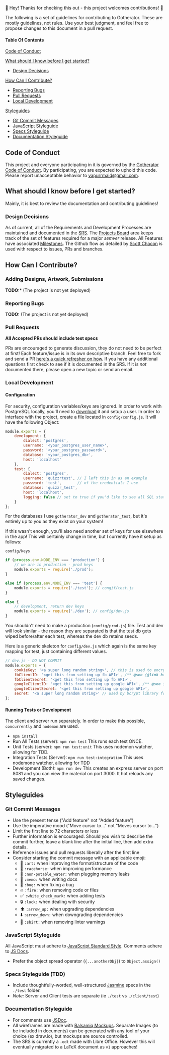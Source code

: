 :sparkling_heart: Hey! Thanks for checking this out - this project welcomes contributions! :sparkling_heart:

The following is a set of guidelines for contributing to Gotherator. These are mostly guidelines, not rules. Use your best judgment, 
and feel free to propose changes to this document in a pull request.

#### Table Of Contents

[Code of Conduct](#code-of-conduct)

[What should I know before I get started?](#what-should-i-know-before-i-get-started)
  * [Design Decisions](#design-decisions)

[How Can I Contribute?](#how-can-i-contribute)
  * [Reporting Bugs](#reporting-bugs)
  * [Pull Requests](#pull-requests)
  * [Local Development](#local-development)

[Styleguides](#styleguides)
  * [Git Commit Messages](#git-commit-messages)
  * [JavaScript Styleguide](#javascript-styleguide)
  * [Specs Styleguide](#specs-styleguide)
  * [Documentation Styleguide](#documentation-styleguide)

## Code of Conduct

This project and everyone participating in it is governed by the [Gotherator Code of Conduct](CODE_OF_CONDUCT.md). 
By participating, you are expected to uphold this code. Please report unacceptable behavior to 
[vapurrmaid@gmail.com](mailto:vapurrmaid@gmail.com).

## What should I know before I get started?
Mainly, it is best to review the documentation and contributing guidelines! 

### Design Decisions

As of current, all of the Requirements and Development Processes are maintained and documented 
in the [SRS](/SRS/SRS.pdf). The [Projects Board](https://github.com/vapurrmaid/Gotherator/projects) area
keeps track of the set of features required for a major *semver* release. 
All Features have associated [Milestones](https://github.com/vapurrmaid/Gotherator/milestones). The Github flow as detailed by
[Scott Chacon](http://scottchacon.com/2011/08/31/github-flow.html) is used with respect to issues, PRs and branches. 

## How Can I Contribute?

### Adding Designs, Artwork, Submissions

**TODO:*** (The project is not yet deployed)

### Reporting Bugs

**TODO:** (The project is not yet deployed)

### Pull Requests
**All Accepted PRs should include test specs**

PRs are encouraged to generate discussion, they do not need to be perfect at first! Each feature/issue is in its own descriptive branch. 
Feel free to fork and send a PR 
[here's a quick refresher on how](http://kbroman.org/github_tutorial/pages/fork.html). If you have any additional questions
first check to see if it is documented in the SRS. If it is *not* documented there, please open a new topic or send an email.

### Local Development

#### Configuration
For security, configuration variables/keys are ignored. In order to work with PostgreSQL locally, you'll need to 
[download](https://www.postgresql.org/download/)
it and setup a user. In order to interface with the project, create a file located in `config/config.js`. It will have the following
Object:

```javascript
module.exports = {
	development: {
		dialect: 'postgres',
		username: '<your_postgres_user_name>',
		password: '<your_postgres_password>',
		database: '<your_postgres_db>',
		host: 'localhost'
	},
	test: {
		dialect: 'postgres',
		username: 'quizzrtest', // I left this in as an example
		password: 'test',       // of the credentials I use
		database: 'quizzr_test',
		host: 'localhost', 
		logging: false // set to true if you'd like to see all SQL statements while running tests
	}
};
```
For the databases I use `gotherator_dev` and `gotherator_test`, but it's entirely up to you as they exist on your system!

If this wasn't enough, you'll also need another set of keys for use elsewhere in the app! This will certainly change in time, 
but I currently have it setup as follows:

`config/keys`

``` javascript
if (process.env.NODE_ENV === 'production') {
	// we are in production - prod keys
	module.exports = require('./prod');
}

else if (process.env.NODE_ENV === 'test') {
	module.exports = require('./test'); // congif/test.js
}

else {
	// development, return dev keys
	module.exports = require('./dev'); // config/dev.js
}
```

You shouldn't need to make a production (`config/prod.js`) file. Test and dev will look similar - the reason they are separated is that the test db gets wiped before/after each test, whereas the dev db retains seeds.

Here is a generic skeleton for `config/dev.js` which again is the same key mapping for test, just containing different values.

``` javascript
// dev.js - DO NOT COMMIT
module.exports = {
	cookieKey: '<a super long random string>', // this is used to encrypt cookies via express-session module
	fbClientID: '<get this from setting up fb API>', /** @see {@link https://developers.facebook.com} */
	fbClientSecret: '<get this from setting up fb API>',
	googleClientID: '<get this from setting up google API>', /** @see {@link https://https://console.developers.google.com} */
	googleClientSecret: '<get this from setting up google API>',
	secret: '<a super long random string>' // used by bcrypt library for encrypting data
};
```
#### Running Tests or Development
The client and server run separately. In order to make this possible, `concurrently` and `nodemon` are used.

- `npm install`
- Run All Tests (server): `npm run test` This runs each test ONCE.
- Unit Tests (server): `npm run test:unit` This uses nodemon watcher, allowing for TDD.
- Integration Tests (Server): `npm run test:integration` This uses nodemone watcher, allowing for TDD
- Development (Both): `npm run dev` This creates an express server on port 8081 and you can view the material on port 3000. It hot reloads any saved changes.

## Styleguides

### Git Commit Messages

* Use the present tense ("Add feature" not "Added feature")
* Use the imperative mood ("Move cursor to..." not "Moves cursor to...")
* Limit the first line to 72 characters or less
* Further information is encouraged. Should you wish to describe the commit further, leave a blank line after the initial line, then add extra details.
* Reference issues and pull requests liberally after the first line
* Consider starting the commit message with an applicable emoji:
    * :art: `:art:` when improving the format/structure of the code
    * :racehorse: `:racehorse:` when improving performance
    * :non-potable_water: `:non-potable_water:` when plugging memory leaks
    * :memo: `:memo:` when writing docs
    * :bug: `:bug:` when fixing a bug
    * :fire: `:fire:` when removing code or files
    * :white_check_mark: `:white_check_mark:` when adding tests
    * :lock: `:lock:` when dealing with security
    * :arrow_up: `:arrow_up:` when upgrading dependencies
    * :arrow_down: `:arrow_down:` when downgrading dependencies
    * :shirt: `:shirt:` when removing linter warnings
    
### JavaScript Styleguide

All JavaScript must adhere to [JavaScript Standard Style](https://standardjs.com/). Comments
adhere to [JS Docs](usejsdoc.org).

* Prefer the object spread operator (`{...anotherObj}`) to `Object.assign()`

### Specs Styleguide (TDD)

- Include thoughtfully-worded, well-structured [Jasmine](https://jasmine.github.io/) specs in the `./test` folder.
- *Note:* Server and Client tests are separate (ie `./test` vs `./client/test`)


### Documentation Styleguide

* For comments use [JSDoc](http://usejsdoc.org).
* All wireframes are made with [Balsamiq Mockups](https://balsamiq.com/). 
Separate Images (to be included in documents) can be generated with any tool of your choice (ex draw.io), but mockups are source controlled.
* The SRS is currently a `.odt` made with Libre Office. However this will eventually migrated
to a LaTeX document as `v1` approaches!

